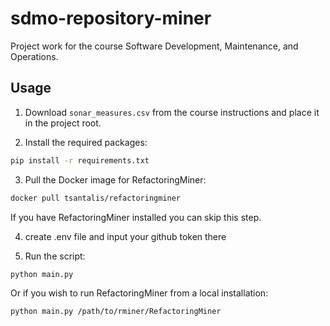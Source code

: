 # sdmo-repository-miner

Project work for the course Software Development, Maintenance, and Operations.

## Usage

1. Download `sonar_measures.csv` from the course instructions and place it in the project root.

2. Install the required packages:

```bash
pip install -r requirements.txt
```

3. Pull the Docker image for RefactoringMiner:

```bash
docker pull tsantalis/refactoringminer
```
If you have RefactoringMiner installed you can skip this step.

4. create .env file and input your github token there

5. Run the script:

```bash
python main.py
```

Or if you wish to run RefactoringMiner from a local installation:
```bash
python main.py /path/to/rminer/RefactoringMiner
```

